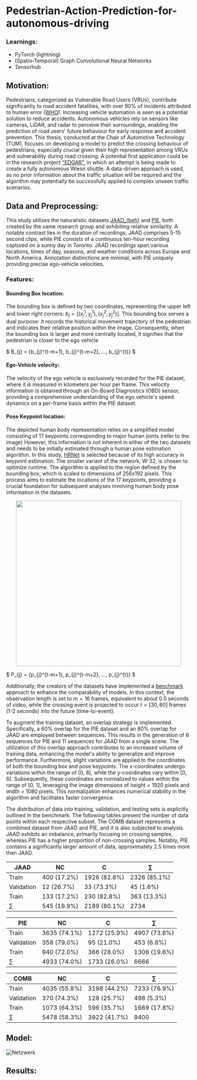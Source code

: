 # Pedestrian-Action-Prediction-for-autonomous-driving

### Learnings:
 - PyTorch (lightning)
 - (Spatio-Temporal) Graph Convolutional Neural Networks
 - Tensorhub
 
## Motivation:

Pedestrians, categorized as Vulnerable Road Users (VRUs), contribute significantly to road accident fatalities, with over 90\% of incidents attributed to human error ([WHO](https://www.who.int/health-topics/road-safety#tab=tab_1)).
Increasing vehicle automation is seen as a potential solution to reduce accidents.
Autonomous vehicles rely on sensors like cameras, LiDAR, and radar to perceive their surroundings, enabling the prediction of road users' future behaviour for early response and accident prevention.
This thesis, conducted at the Chair of Automotive Technology (TUM), focuses on developing a model to predict the crossing behaviour of pedestrians, especially crucial given their high representation among VRUs and vulnerability during road crossing.
A potential first application could be in the research project ["EDGAR"](https://www.mos.ed.tum.de/ftm/forschungsfelder/team-av-perception/edgar/), in which an attempt is being made to create a fully autonomous Wiesn shuttle.
A data-driven approach is used, as no prior information about the traffic situation will be required and the algorithm may potentially be successfully applied to complex unseen traffic scenarios.

## Data and Preprocessing:

This study utilizes the naturalistic datasets [JAAD_{beh}](https://data.nvision2.eecs.yorku.ca/JAAD_dataset/) and [PIE](https://data.nvision2.eecs.yorku.ca/PIE_dataset/), both created by the same research group and exhibiting relative similarity. 
A notable contrast lies in the duration of recordings; JAAD comprises 5-15 second clips, while PIE consists of a continuous ten-hour recording captured on a sunny day in Toronto. 
JAAD recordings span various locations, times of day, seasons, and weather conditions across Europe and North America.
Annotation distinctions are minimal, with PIE uniquely providing precise ego-vehicle velocities. 

### Features:
#### Bounding Box location:
The bounding box is defined by two coordinates, representing the upper left and lower right corners: $b_{j} = [(x_{j}^{1}, y_{j}^{1}), (x_{j}^{2}, y_{j}^{2})]$.
This bounding box serves a dual purpose: it records the historical movement trajectory of the pedestrian and indicates their relative position within the image.
Consequently, when the bounding box is larger and more centrally located, it signifies that the pedestrian is closer to the ego vehicle

$ B_{j} = {b_{j}^{t-m+1}, b_{j}^{t-m+2}, ..., b_{j}^{t}} $

#### Ego-Vehicle velocity:
The velocity of the ego vehicle is exclusively recorded for the PIE dataset, where it is measured in kilometers per hour per frame. 
This velocity information is obtained through an On-Board Diagnostics (OBD) sensor, providing a comprehensive understanding of the ego vehicle's speed dynamics on a per-frame basis within the PIE dataset.

#### Pose Keypoint location:
The depicted human body representation relies on a simplified model consisting of 17 keypoints corresponding to major human joints (refer to the image)
However, this information is not inherent in either of the two datasets and needs to be initially estimated through a human pose estimation algorithm.
In this study, [HRNet](https://github.com/leoxiaobin/deep-high-resolution-net.pytorch) is selected because of its high accuracy in keypoint estimation.
The smaller variant of the network, W-32, is chosen to optimize runtime.
The algorithm is applied to the region defined by the bounding box, which is scaled to dimensions of 256x192 pixels.
This process aims to estimate the locations of the 17 keypoints, providing a crucial foundation for subsequent analyses involving human body pose information in the datasets.

<p align="center">
<img src="https://github.com/TommyRiedel/Pedestrian-Action-Prediction-for-autonomous-driving/assets/33426324/3010816a-2a81-40e4-95ab-2e52ac5a40f4" width="450">
</p>

$ P_{j} = {p_{j}^{t-m+1}, p_{j}^{t-m+2}, ..., p_{j}^{t}} $

Additionally, the creators of the datasets have implemented a [benchmark](https://github.com/ykotseruba/PedestrianActionBenchmark) approach to enhance the comparability of models.
In this context, the observation length is set to $m=16$ frames, equivalent to about 0.5 seconds of video, while the crossing event is projected to occur $t = [30, 60]$ frames (1-2 seconds) into the future (time-to-event).

To augment the training dataset, an overlap strategy is implemented. 
Specifically, a 60\% overlap for the PIE dataset and an 80\% overlap for JAAD are employed between sequences. 
This results in the generation of 6 sequences for PIE and 11 sequences for JAAD from a single scene. 
The utilization of this overlap approach contributes to an increased volume of training data, enhancing the model's ability to generalize and improve performance.
Furthermore, slight variations are applied to the coordinates of both the bounding box and pose keypoints.
The x-coordinates undergo variations within the range of [0, 8], while the y-coordinates vary within [0, 6].
Subsequently, these coordinates are normalized to values within the range of [0, 1], leveraging the image dimensions of height = 1920 pixels and width = 1080 pixels.
This normalization enhances numerical stability in the algorithm and facilitates faster convergence.

The distribution of data into training, validation, and testing sets is explicitly outlined in the benchmark.
The following tables present the number of data points within each respective subset. 
The COMB dataset represents a combined dataset from JAAD and PIE, and it is also subjected to analysis.
JAAD exhibits an imbalance, primarily focusing on crossing samples, whereas PIE has a higher proportion of non-crossing samples. 
Notably, PIE contains a significantly larger amount of data, approximately 2.5 times more than JAAD.

JAAD      			|  NC				|  C				| $\sum$			
-------------------------	| -------------------------	| -------------------------	| -------------------------	
Train				|  400 (17.2\%)		| 1926 (82.8\%)		| 2326 (85.1\%)		
Validation			|  12 (26.7\%)		| 33 (73.3\%)		| 45 (1.6\%)		
Train				|  133 (17.2\%)		| 230 (82.8\%)		| 363 (13.3\%)		
$\sum$			|  545 (19.9\%)		| 2189 (80.1\%)		| 2734			

PIE     			|  NC				|  C				| $\sum$
-------------------------	| -------------------------	| -------------------------	| -------------------------
Train				|  3635 (74.1\%)	| 1272 (25.9\%)		| 4907 (73.6\%)
Validation			|  358 (79.0\%)		| 95 (21.0\%)		| 453 (6.8\%)
Train				|  940 (72.0\%)		| 366 (28.0\%)		| 1306 (19.6\%)
$\sum$			|  4933 (74.0\%)	| 1733 (26.0\%)		| 6666

COMB     			|  NC				|  C				| $\sum$
-------------------------	| -------------------------	| -------------------------	| -------------------------
Train				|  4035 (55.8\%)	| 3198 (44.2\%)		| 7233 (76.9\%)
Validation			|  370 (74.3\%)		| 128 (25.7\%)		| 498 (5.3\%)
Train				|  1073 (64.3\%)	| 596 (35.7\%)		| 1669 (17.8\%)
$\sum$			|  5478 (58.3\%)	| 3922 (41.7\%)		| 9400

## Model:

![Netzwerk](https://github.com/TommyRiedel/Pedestrian-Action-Prediction-for-autonomous-driving/assets/33426324/2b01f851-96b7-47f6-85ef-ddf304fa5cbc)

## Results:

